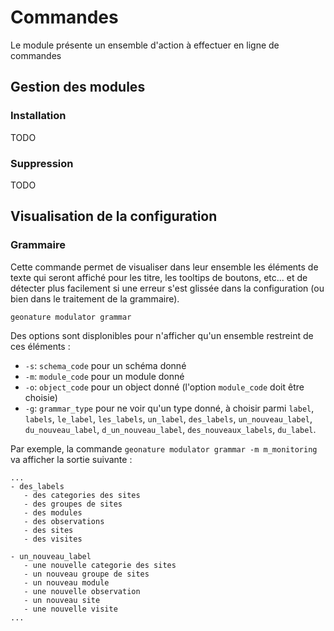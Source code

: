 # Commandes

Le module présente un ensemble d\'action à effectuer en ligne de
commandes

## Gestion des modules

### Installation

TODO

### Suppression

TODO

## Visualisation de la configuration

### Grammaire

Cette commande permet de visualiser dans leur ensemble les éléments de texte qui seront affiché pour les titre, les tooltips de
boutons, etc... et de détecter plus facilement si une erreur s'est glissée dans la configuration (ou bien dans le traitement de la
grammaire).

```
geonature modulator grammar
```

Des options sont displonibles pour n'afficher qu'un ensemble restreint de ces éléments :

-   `-s`: `schema_code` pour un schéma donné
-   `-m`: `module_code` pour un module donné
-   `-o`: `object_code` pour un object donné (l'option `module_code` doit être choisie)
-   `-g`: `grammar_type` pour ne voir qu\'un type donné, à choisir parmi `label`, `labels`, `le_label`, `les_labels`, `un_label`, `des_labels`, 
    `un_nouveau_label`, `du_nouveau_label`, `d_un_nouveau_label`, `des_nouveaux_labels`, `du_label`.

Par exemple, la commande `geonature modulator grammar -m m_monitoring` va afficher la sortie suivante :

```
...
- des_labels
   - des categories des sites
   - des groupes de sites
   - des modules
   - des observations
   - des sites
   - des visites

- un_nouveau_label
   - une nouvelle categorie des sites
   - un nouveau groupe de sites
   - un nouveau module
   - une nouvelle observation
   - un nouveau site
   - une nouvelle visite
...
```
